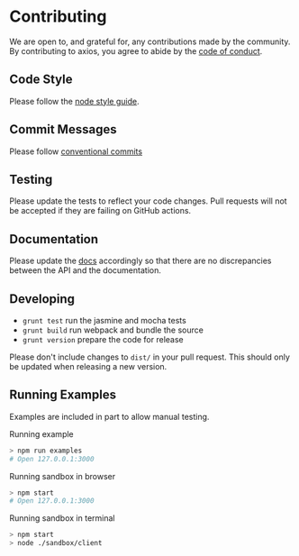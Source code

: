 # Contributing

We are open to, and grateful for, any contributions made by the community. By contributing to axios, you agree to abide by the [code of conduct](https://github.com/axios/axios/blob/master/CODE_OF_CONDUCT.md).

## Code Style

Please follow the [node style guide](https://github.com/felixge/node-style-guide).

## Commit Messages

Please follow [conventional commits](https://www.conventionalcommits.org/en/v1.0.0/)

## Testing

Please update the tests to reflect your code changes. Pull requests will not be accepted if they are failing on GitHub actions.

## Documentation

Please update the [docs](README.md) accordingly so that there are no discrepancies between the API and the documentation.

## Developing

- `grunt test` run the jasmine and mocha tests
- `grunt build` run webpack and bundle the source
- `grunt version` prepare the code for release

Please don't include changes to `dist/` in your pull request. This should only be updated when releasing a new version.

## Running Examples

Examples are included in part to allow manual testing.

Running example

```bash
> npm run examples
# Open 127.0.0.1:3000
```

Running sandbox in browser

```bash
> npm start
# Open 127.0.0.1:3000
```

Running sandbox in terminal

```bash
> npm start
> node ./sandbox/client
```
